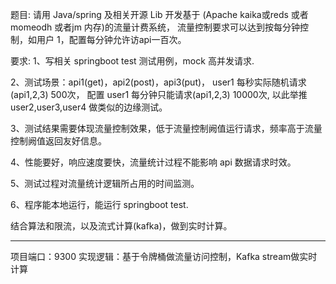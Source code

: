 题目:
请用 Java/spring 及相关开源 Lib 开发基于 (Apache kaika或reds 或者 momeodh 或者jm 内存)的流量计费系统，
流量控制要求可以达到按每分钟控制，如用户 1，配置每分钟允许访api一百次。

要求:
1、写相关 springboot test 测试用例，mock 高并发请求.

2、测试场景：api1(get)，api2(post)，api3(put)，
user1 每秒实际随机请求(api1,2,3) 500次，
配置 user1 每分钟只能请求(api1,2,3) 10000次, 
以此举推 user2,user3,user4 做类似的边缘测试。

3、测试结果需要体现流量控制效果，低于流量控制阙值运行请求，频率高于流量控制阙值返回友好信息。

4、性能要好，响应速度要快，流量统计过程不能影响 api 数据请求时效。

5、测试过程对流量统计逻辑所占用的时间监测。

6、程序能本地运行，能运行 springboot test.

结合算法和限流，以及流式计算(kafka)，做到实时计算。

-------------------------------------------------------
项目端口：9300
实现逻辑：基于令牌桶做流量访问控制，Kafka stream做实时计算
